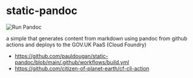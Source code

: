 # static-pandoc

![Run Pandoc](https://github.com/pauldougan/static-pandoc/workflows/Run%20Pandoc/badge.svg)

a simple that generates content from markdown using pandoc from github actions and deploys to the GOV.UK PaaS (Cloud Foundry)
- https://github.com/pauldougan/static-pandoc/blob/main/.github/workflows/build.yml
- https://github.com/citizen-of-planet-earth/cf-cli-action
